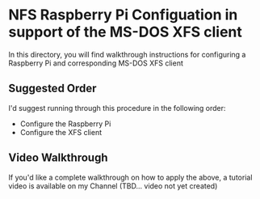 # NFS Raspberry Pi Configuation in support of the MS-DOS XFS client

In this directory, you will find walkthrough instructions for configuring a Raspberry Pi and corresponding MS-DOS XFS client

## Suggested Order
I'd suggest running through this procedure in the following order:
* Configure the Raspberry Pi
* Configure the XFS client

## Video Walkthrough
If you'd like a complete walkthrough on how to apply the above, a tutorial video is available on my Channel (TBD... video not yet created)
